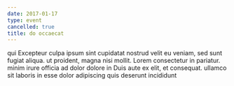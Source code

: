 ```yaml
---
date: 2017-01-17
type: event
cancelled: true
title: do occaecat
---
```

qui Excepteur culpa ipsum sint cupidatat nostrud velit eu veniam, sed sunt fugiat aliqua. ut proident, magna nisi mollit. Lorem consectetur in pariatur. minim irure officia ad dolor dolore in Duis aute ex elit, et consequat. ullamco sit laboris in esse dolor adipiscing quis deserunt incididunt